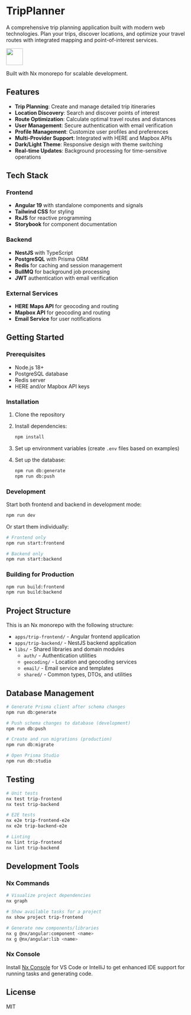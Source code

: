 # TripPlanner

A comprehensive trip planning application built with modern web technologies. Plan your trips, discover locations, and optimize your travel routes with integrated mapping and point-of-interest services.

<a alt="Nx logo" href="https://nx.dev" target="_blank" rel="noreferrer"><img src="https://raw.githubusercontent.com/nrwl/nx/master/images/nx-logo.png" width="45"></a>

Built with Nx monorepo for scalable development.

## Features

- **Trip Planning**: Create and manage detailed trip itineraries
- **Location Discovery**: Search and discover points of interest
- **Route Optimization**: Calculate optimal travel routes and distances
- **User Management**: Secure authentication with email verification
- **Profile Management**: Customize user profiles and preferences
- **Multi-Provider Support**: Integrated with HERE and Mapbox APIs
- **Dark/Light Theme**: Responsive design with theme switching
- **Real-time Updates**: Background processing for time-sensitive operations

## Tech Stack

### Frontend
- **Angular 19** with standalone components and signals
- **Tailwind CSS** for styling
- **RxJS** for reactive programming
- **Storybook** for component documentation

### Backend
- **NestJS** with TypeScript
- **PostgreSQL** with Prisma ORM
- **Redis** for caching and session management
- **BullMQ** for background job processing
- **JWT** authentication with email verification

### External Services
- **HERE Maps API** for geocoding and routing
- **Mapbox API** for geocoding and routing
- **Email Service** for user notifications

## Getting Started

### Prerequisites
- Node.js 18+
- PostgreSQL database
- Redis server
- HERE and/or Mapbox API keys

### Installation

1. Clone the repository
2. Install dependencies:
   ```bash
   npm install
   ```

3. Set up environment variables (create `.env` files based on examples)

4. Set up the database:
   ```bash
   npm run db:generate
   npm run db:push
   ```

### Development

Start both frontend and backend in development mode:
```bash
npm run dev
```

Or start them individually:
```bash
# Frontend only
npm run start:frontend

# Backend only
npm run start:backend
```

### Building for Production

```bash
npm run build:frontend
npm run build:backend
```

## Project Structure

This is an Nx monorepo with the following structure:

- `apps/trip-frontend/` - Angular frontend application
- `apps/trip-backend/` - NestJS backend application
- `libs/` - Shared libraries and domain modules
  - `auth/` - Authentication utilities
  - `geocoding/` - Location and geocoding services
  - `email/` - Email service and templates
  - `shared/` - Common types, DTOs, and utilities

## Database Management

```bash
# Generate Prisma client after schema changes
npm run db:generate

# Push schema changes to database (development)
npm run db:push

# Create and run migrations (production)
npm run db:migrate

# Open Prisma Studio
npm run db:studio
```

## Testing

```bash
# Unit tests
nx test trip-frontend
nx test trip-backend

# E2E tests
nx e2e trip-frontend-e2e
nx e2e trip-backend-e2e

# Linting
nx lint trip-frontend
nx lint trip-backend
```

## Development Tools

### Nx Commands

```bash
# Visualize project dependencies
nx graph

# Show available tasks for a project
nx show project trip-frontend

# Generate new components/libraries
nx g @nx/angular:component <name>
nx g @nx/angular:lib <name>
```

### Nx Console

Install [Nx Console](https://nx.dev/getting-started/editor-setup) for VS Code or IntelliJ to get enhanced IDE support for running tasks and generating code.

## License

MIT
